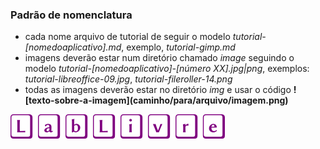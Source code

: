 ### Padrão de nomenclatura

- cada nome arquivo de tutorial de seguir o modelo *tutorial-[nomedoaplicativo].md*, exemplo, *tutorial-gimp.md*
- imagens deverão estar num diretório chamado *image* seguindo o modelo *tutorial-[nomedoaplicativo]-[número XX].jpg|png*, exemplos: *tutorial-libreoffice-09.jpg*, *tutorial-fileroller-14.png*
- todas as imagens deverão estar no diretório _img_ e usar o código __\!\[texto-sobre-a-imagem\]\(caminho/para/arquivo/imagem.png\)__

![exemplo de imagem](img/lablivre.png)